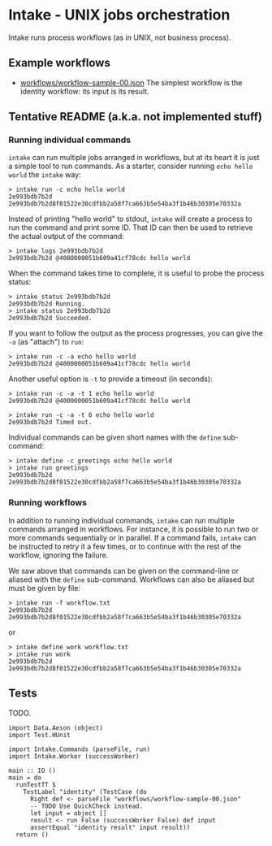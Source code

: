 # Intake - UNIX jobs orchestration

Intake runs process workflows (as in UNIX, not business process).

## Example workflows

- [workflows/workflow-sample-00.json](workflows/workflow-sample-00.json)
  The simplest workflow is the identity workflow: its input is its result.

## Tentative README (a.k.a. not implemented stuff)

### Running individual commands

`intake` can run multiple jobs arranged in workflows, but at its heart it is
just a simple tool to run commands. As a starter, consider running `echo
hello world` the `intake` way:

    > intake run -c echo hello world
    2e993bdb7b2d  2e993bdb7b2d8f01522e30cdfbb2a58f7ca663b5e54ba3f1b46b30305e70332a

Instead of printing "hello world" to stdout, `intake` will create a process to
run the command and print some ID. That ID can then be used to retrieve the
actual output of the command:

    > intake logs 2e993bdb7b2d
    2e993bdb7b2d @4000000051b609a41cf78cdc hello world

When the command takes time to complete, it is useful to probe the process
status:

    > intake status 2e993bdb7b2d
    2e993bdb7b2d Running.
    > intake status 2e993bdb7b2d
    2e993bdb7b2d Succeeded.

If you want to follow the output as the process progresses, you can give the
`-a` (as "attach") to `run`:

    > intake run -c -a echo hello world
    2e993bdb7b2d @4000000051b609a41cf78cdc hello world

Another useful option is `-t` to provide a timeout (in seconds):

    > intake run -c -a -t 1 echo hello world
    2e993bdb7b2d @4000000051b609a41cf78cdc hello world

    > intake run -c -a -t 0 echo hello world
    2e993bdb7b2d Timed out.

Individual commands can be given short names with the `define` sub-command:

    > intake define -c greetings echo hello world
    > intake run greetings
    2e993bdb7b2d  2e993bdb7b2d8f01522e30cdfbb2a58f7ca663b5e54ba3f1b46b30305e70332a

### Running workflows

In addition to running individual commands, `intake` can run multiple commands
arranged in workflows. For instance, it is possible to run two or more commands
sequentially or in parallel. If a command fails, `intake` can be instructed to
retry it a few times, or to continue with the rest of the workflow, ignoring
the failure.

We saw above that commands can be given on the command-line or aliased with the
`define` sub-command. Workflows can also be aliased but must be given by file:

    > intake run -f workflow.txt
    2e993bdb7b2d  2e993bdb7b2d8f01522e30cdfbb2a58f7ca663b5e54ba3f1b46b30305e70332a

or

    > intake define work workflow.txt
    > intake run work
    2e993bdb7b2d  2e993bdb7b2d8f01522e30cdfbb2a58f7ca663b5e54ba3f1b46b30305e70332a


## Tests

TODO.

~~~ {.haskell}
import Data.Aeson (object)
import Test.HUnit

import Intake.Commands (parseFile, run)
import Intake.Worker (successWorker)

main :: IO ()
main = do
  runTestTT $
    TestLabel "identity" (TestCase (do
      Right def <- parseFile "workflows/workflow-sample-00.json"
      -- TODO Use QuickCheck instead.
      let input = object []
      result <- run False (successWorker False) def input
      assertEqual "identity result" input result))
  return ()
~~~
